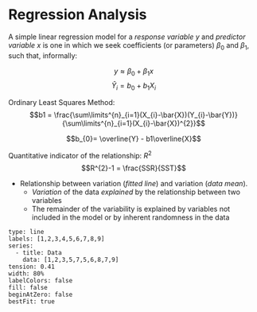 # Regression Analysis

A simple linear regression model for a *response variable y* and *predictor variable x* is one in which we seek coefficients (or parameters) $\beta_{0}$ and $\beta_{1}$, such that, informally:

$$y \approx \beta_{0}+\beta_{1}x$$
$$\hat{Y}_{i}=b_{0}+b_{1}X_{i}$$

Ordinary Least Squares Method:
$$b1 = \frac{\sum\limits^{n}_{i=1}(X_{i}-\bar{X})(Y_{i}-\bar{Y})}{\sum\limits^{n}_{i=1}(X_{i}-\bar{X})^{2}}$$

$$b_{0}= \overline{Y} - b1\overline{X}$$

Quantitative indicator of the relationship: $R^{2}$
$$R^{2}-1 = \frac{SSR}{SST}$$
- Relationship between variation (*fitted line*) and variation (*data mean*). 
	- *Variation* of the data *explained* by the relationship between two variables
	- The remainder of the variability is explained by variables not included in the model or by inherent randomness in the data

```chart
type: line
labels: [1,2,3,4,5,6,7,8,9]
series:
  - title: Data
    data: [1,2,3,5,7,5,6,8,7,9]
tension: 0.41
width: 80%
labelColors: false
fill: false
beginAtZero: false
bestFit: true
```

